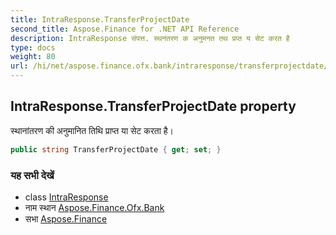 ```yaml
---
title: IntraResponse.TransferProjectDate
second_title: Aspose.Finance for .NET API Reference
description: IntraResponse संपत्त. स्थनंतरण क अनुमनत तथ प्रप्त य सेट करत है
type: docs
weight: 80
url: /hi/net/aspose.finance.ofx.bank/intraresponse/transferprojectdate/
---
```

## IntraResponse.TransferProjectDate property

स्थानांतरण की अनुमानित तिथि प्राप्त या सेट करता है।

```csharp
public string TransferProjectDate { get; set; }
```

### यह सभी देखें

* class [IntraResponse](../)
* नाम स्थान [Aspose.Finance.Ofx.Bank](../../intraresponse/)
* सभा [Aspose.Finance](../../../)


